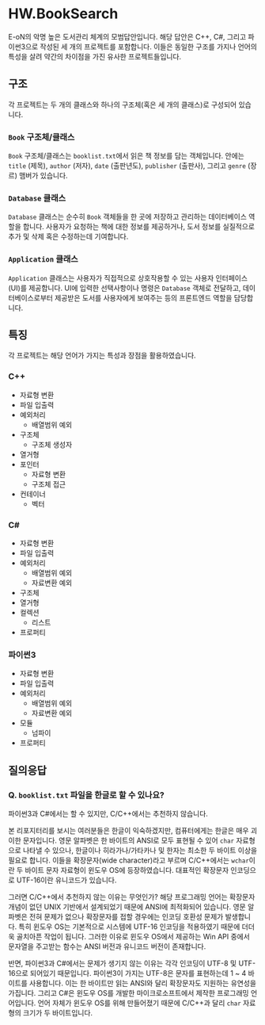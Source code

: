 # HW.BookSearch
E-oN의 악명 높은 도서관리 체계의 모범답안입니다. 해당 답안은 C++, C#, 그리고 파이썬3으로 작성된 세 개의 프로젝트를 포함합니다. 이들은 동일한 구조를 가지나 언어의 특성을 살려 약간의 차이점을 가진 유사한 프로젝트들입니다.

## 구조
각 프로젝트는 두 개의 클래스와 하나의 구조체(혹은 세 개의 클래스)로 구성되어 있습니다.

### `Book` 구조체/클래스
`Book` 구조체/클래스는 `booklist.txt`에서 읽은 책 정보를 담는 객체입니다. 안에는 `title` (제목), `author` (저자), `date` (출판년도), `publisher` (출판사), 그리고 `genre` (장르) 맴버가 있습니다.

### `Database` 클래스
`Database` 클래스는 순수히 `Book` 객체들을 한 곳에 저장하고 관리하는 데이터베이스 역할을 합니다. 사용자가 요청하는 책에 대한 정보를 제공하거나, 도서 정보를 실질적으로 추가 및 삭제 혹은 수정하는데 기여합니다.

### `Application` 클래스
`Application` 클래스는 사용자가 직접적으로 상호작용할 수 있는 사용자 인터페이스(UI)를 제공합니다. UI에 입력한 선택사항이나 명령은 `Database` 객체로 전달하고, 데이터베이스로부터 제공받은 도서를 사용자에게 보여주는 등의 프론트엔드 역할을 담당합니다.

## 특징
각 프로젝트는 해당 언어가 가지는 특성과 장점을 활용하였습니다.

### C++
* 자료형 변환
* 파일 입출력
* 예외처리
  * 배열범위 예외
* 구조체
  * 구조체 생성자
* 열거형
* 포인터
  * 자료형 변환
  * 구조체 접근
* 컨테이너
  * 벡터

### C#
* 자료형 변환
* 파일 입출력
* 예외처리
  * 배열범위 예외
  * 자료변환 예외
* 구조체
* 열거형
* 컬렉션
  * 리스트
* 프로퍼티

### 파이썬3
* 자료형 변환
* 파일 입출력
* 예외처리
  * 배열범위 예외
  * 자료변환 예외
* 모듈
  * 넘파이
* 프로퍼티

## 질의응답

### Q. `booklist.txt` 파일을 한글로 할 수 있나요?
파이썬3과 C#에서는 할 수 있지만, C/C++에서는 추천하지 않습니다.

본 리포지터리를 보시는 여러분들은 한글이 익숙하겠지만, 컴퓨터에게는 한글은 매우 괴이한 문자입니다. 영문 알파벳은 한 바이트의 ANSI로 모두 표현될 수 있어 `char` 자료형으로 나타낼 수 있으나, 한글이나 히라가나/가타카나 및 한자는 최소한 두 바이트 이상을 필요로 합니다. 이들을 확장문자(wide character)라고 부르며 C/C++에서는 `wchar`이란 두 바이트 문자 자료형이 윈도우 OS에 등장하였습니다. 대표적인 확장문자 인코딩으로 UTF-16이란 유니코드가 있습니다.

그러면 C/C++에서 추천하지 않는 이유는 무엇인가? 해당 프로그래밍 언어는 확장문자 개념이 없던 UNIX 기반에서 설계되었기 때문에 ANSI에 최적화되어 있습니다. 영문 알파벳은 전혀 문제가 없으나 확장문자를 접할 경우에는 인코딩 호환성 문제가 발생합니다. 특히 윈도우 OS는 기본적으로 시스템에 UTF-16 인코딩을 적용하였기 때문에 더더욱 골치아픈 작업이 됩니다. 그러한 이유로 윈도우 OS에서 제공하는 Win API 중에서 문자열을 주고받는 함수는 ANSI 버전과 유니코드 버전이 존재합니다.

반면, 파이썬3과 C#에서는 문제가 생기지 않는 이유는 각각 인코딩이 UTF-8 및 UTF-16으로 되어있기 때문입니다. 파이썬3이 가지는 UTF-8은 문자를 표현하는데 1 ~ 4 바이트를 사용합니다. 이는 한 바이트만 읽는 ANSI와 달리 확장문자도 지원하는 유연성을 가집니다. 그리고 C#은 윈도우 OS를 개발한 마이크로소프트에서 제작한 프로그래밍 언어입니다. 언어 자체가 윈도우 OS를 위해 만들어졌기 때문에 C/C++과 달리 `char` 자료형의 크기가 두 바이트입니다.
